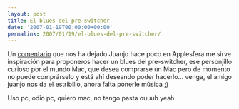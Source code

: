 ```yaml
---
layout: post
title: El blues del pre-switcher
date: '2007-01-19T00:00:00+00:00'
permalink: 2007/01/19/el-blues-del-pre-switcher/
---
```

Un <a href="http://www.applesfera.com/2007/01/19-ivisualize-el-visualizador-definitivo-para-itunes#show-comments">comentario</a> que nos ha dejado Juanjo hace poco en Applesfera me sirve inspiración para proponeros hacer un blues del pre-switcher, ese personjillo curioso por el mundo Mac, que desea comprarse un Mac pero de momento no puede comprárselo y está ahí deseando poder hacerlo... venga, el amigo juanjo nos da el estribillo, ahora falta ponerle música ;)

<p class="frase">Uso pc, odio pc, quiero mac, no tengo pasta  ouuuh yeah</p>
